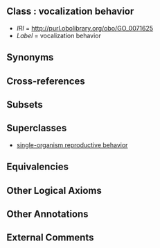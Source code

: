 
## Class : vocalization behavior

 * *IRI* = http://purl.obolibrary.org/obo/GO_0071625
 * *Label* = vocalization behavior

## Synonyms


## Cross-references


## Subsets


## Superclasses

 * [single-organism reproductive behavior](../../GO/04/GO_0044704.md)

## Equivalencies


## Other Logical Axioms


## Other Annotations


## External Comments

